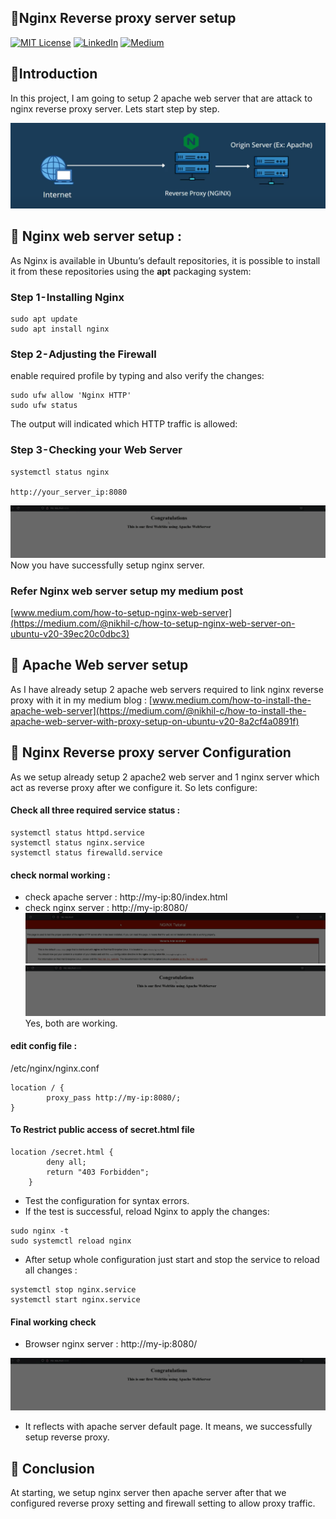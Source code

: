 
## 🍁Nginx Reverse proxy server setup

[![MIT License](https://img.shields.io/badge/License-MIT-green.svg)](https://choosealicense.com/licenses/mit/)
        [![LinkedIn](https://img.shields.io/badge/LinkedIn-Profile-blue)](https://www.linkedin.com/in/nikhil--chaudhari/)
        [![Medium](https://img.shields.io/badge/Medium-Writeups-black)](https://medium.com/@nikhil-c)


## 🍁Introduction 
In this project, I am going to setup 2 apache web server that are attack to nginx reverse proxy server. Lets start step by step.

![](https://github.com/DNcrypter/Reverse-Proxy-Server-setup/blob/main/images/img2.png)
## 🍁 Nginx web server setup :
As Nginx is available in Ubuntu’s default repositories, it is possible to install it from these repositories using the **apt** packaging system:
### Step 1 - Installing Nginx
```
sudo apt update
sudo apt install nginx
```
### Step 2 - Adjusting the Firewall
enable required profile by typing and also verify the changes:
```
sudo ufw allow 'Nginx HTTP'
sudo ufw status
```
The output will indicated which HTTP traffic is allowed:

### Step 3 - Checking your Web Server
```
systemctl status nginx

http://your_server_ip:8080
```
![](https://github.com/DNcrypter/Reverse-Proxy-Server-setup/blob/main/images/img4.png)
Now you have successfully setup nginx server.  
### Refer Nginx web server setup my medium post
[www.medium.com/how-to-setup-nginx-web-server](https://medium.com/@nikhil-c/how-to-setup-nginx-web-server-on-ubuntu-v20-39ec20c0dbc3)


## 🍁 Apache Web server setup
As I have already setup 2 apache web servers required to link nginx reverse proxy with it in my medium blog :
[www.medium.com/how-to-install-the-apache-web-server](https://medium.com/@nikhil-c/how-to-install-the-apache-web-server-with-proxy-setup-on-ubuntu-v20-8a2cf4a0891f)

## 🍁 Nginx Reverse proxy server Configuration
As we setup already setup 2 apache2 web server and 1 nginx server which act as reverse proxy after we configure it. So lets configure:

#### Check all three required service status :
```
systemctl status httpd.service
systemctl status nginx.service
systemctl status firewalld.service
```

#### check normal working :
* check apache server : http://my-ip:80/index.html
* check nginx server : http://my-ip:8080/
![](https://github.com/DNcrypter/Reverse-Proxy-Server-setup/blob/main/images/img3.png)
![](https://github.com/DNcrypter/Reverse-Proxy-Server-setup/blob/main/images/img4.png)
Yes, both are working.

#### edit config file :
/etc/nginx/nginx.conf
```
location / {
        proxy_pass http://my-ip:8080/;
}
```
#### To Restrict public access of secret.html file
```
location /secret.html {
        deny all;
        return "403 Forbidden";
    }
```
* Test the configuration for syntax errors.
* If the test is successful, reload Nginx to apply the changes:
```
sudo nginx -t
sudo systemctl reload nginx
```

* After setup whole configuration just start and stop the service to reload all changes :
```
systemctl stop nginx.service
systemctl start nginx.service
```

#### Final working check 
* Browser nginx server : http://my-ip:8080/

![](https://github.com/DNcrypter/Reverse-Proxy-Server-setup/blob/main/images/img4.png)

* It reflects with apache server default page. It means, we successfully setup reverse proxy.

## 🍁 Conclusion 
At starting, we setup nginx server then apache server after that we configured reverse proxy setting and firewall setting to allow proxy traffic. 
